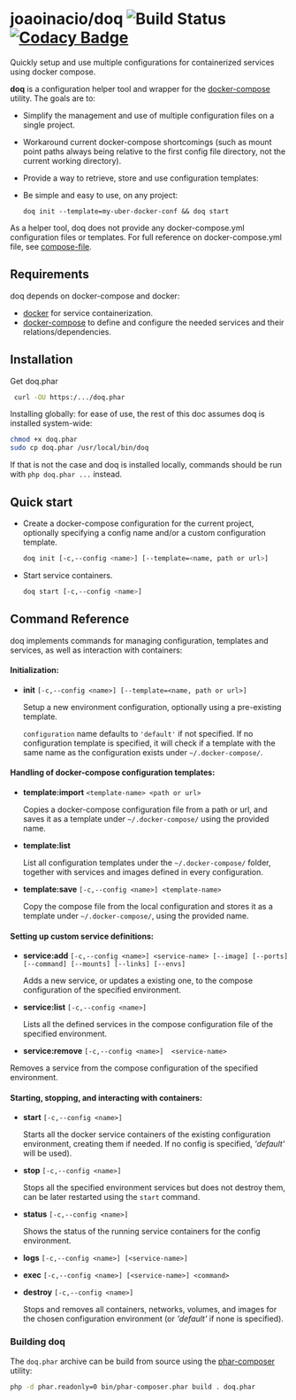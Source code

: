 # joaoinacio/doq ![Build Status](https://travis-ci.org/joaoinacio/doq.svg?branch=master) [![Codacy Badge](https://api.codacy.com/project/badge/Grade/2d2affb5fa5d4800955a5cf4adba7024)](https://www.codacy.com/app/joao-inacio/doq?utm_source=github.com&utm_medium=referral&utm_content=joaoinacio/doq&utm_campaign=badger)

Quickly setup and use multiple configurations for containerized services using docker compose.

**doq** is a configuration helper tool and wrapper for the [docker-compose](https://docs.docker.com/compose) utility.
The goals are to:
 * Simplify the management and use of multiple configuration files on a single project.
 * Workaround current docker-compose shortcomings (such as mount point paths always being relative to the first config file directory, not the current working directory).
 * Provide a way to retrieve, store and use configuration templates:
 * Be simple and easy to use, on any project:

   ```
   doq init --template=my-uber-docker-conf && doq start
   ```

As a helper tool, doq does not provide any docker-compose.yml configuration files or templates.
For full reference on docker-compose.yml file, see [compose-file](https://docs.docker.com/compose/compose-file/).


## Requirements

doq depends on docker-compose and docker:

* [docker](https://www.docker.com/products/docker) for service containerization.
* [docker-compose](https://docs.docker.com/compose/install/) to define and configure the needed services and their relations/dependencies.

## Installation

Get doq.phar

 ``` sh
  curl -OU https:/.../doq.phar

 ```

Installing globally: for ease of use, the rest of this doc assumes doq is installed system-wide:

  ``` sh
  chmod +x doq.phar
  sudo cp doq.phar /usr/local/bin/doq
 ```

 If that is not the case and doq is installed locally, commands should be run with `php doq.phar ...` instead.


## Quick start

 * Create a docker-compose configuration for the current project, optionally specifying a config name and/or a custom configuration template.

    ``` sh
    doq init [-c,--config <name>] [--template=<name, path or url>]
    ```

 * Start service containers.

    ``` sh
    doq start [-c,--config <name>]
    ```


## Command Reference

doq implements commands for managing configuration, templates and services, as well as interaction with containers:

#### Initialization:

 * **init** `[-c,--config <name>] [--template=<name, path or url>]`

   Setup a new environment configuration, optionally using a pre-existing template.

   `configuration` name defaults to `'default'` if not specified.
   If no configuration template is specified, it will check if a template with the same name as the configuration exists under `~/.docker-compose/`.

#### Handling of docker-compose configuration templates:

 * **template:import** `<template-name> <path or url>`

   Copies a docker-compose configuration file from a path or url, and saves it as a template under `~/.docker-compose/` using the provided name.

 * **template:list**

   List all configuration templates under the `~/.docker-compose/` folder, together with services and images defined in every configuration.

 * **template:save** `[-c,--config <name>] <template-name>`

   Copy the compose file from the local configuration and stores it as a template under `~/.docker-compose/`, using the provided name.

#### Setting up custom service definitions:

 * **service:add** `[-c,--config <name>] <service-name> [--image] [--ports] [--command] [--mounts] [--links] [--envs]`

   Adds a new service, or updates a existing one, to the compose configuration of the specified environment.

 * **service:list** `[-c,--config <name>]`

   Lists all the defined services in the compose configuration file of the specified environment.

 * **service:remove** `[-c,--config <name>]  <service-name>`

  Removes a service from the compose configuration of the specified environment.


#### Starting, stopping, and interacting with containers:

 * **start** `[-c,--config <name>]`

    Starts all the docker service containers of the existing configuration environment, creating them if needed. If no config is specified, *'default'* will be used).

 * **stop** `[-c,--config <name>]`

    Stops all the specified environment services but does not destroy them, can be later restarted using the `start` command.

 * **status** `[-c,--config <name>]`

    Shows the status of the running service containers for the config environment.

 * **logs** `[-c,--config <name>] [<service-name>]`

 * **exec** `[-c,--config <name>] [<service-name>] <command>`

 * **destroy** `[-c,--config <name>]`

    Stops and removes all containers, networks, volumes, and images for the chosen configuration environment (or *'default'* if none is specified).


### Building doq

The `doq.phar` archive can be build from source using the [phar-composer](https://github.com/clue/phar-composer) utility:

```sh
php -d phar.readonly=0 bin/phar-composer.phar build . doq.phar
```
